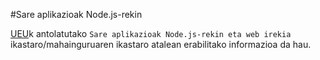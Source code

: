 #Sare aplikazioak Node.js-rekin

[UEU](http://www.ueu.eus/)k antolatutako `Sare aplikazioak Node.js-rekin eta web irekia` ikastaro/mahainguruaren ikastaro atalean erabilitako informazioa da hau.










